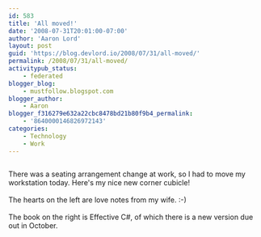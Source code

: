 ```yaml
---
id: 583
title: 'All moved!'
date: '2008-07-31T20:01:00-07:00'
author: 'Aaron Lord'
layout: post
guid: 'https://blog.devlord.io/2008/07/31/all-moved/'
permalink: /2008/07/31/all-moved/
activitypub_status:
    - federated
blogger_blog:
    - mustfollow.blogspot.com
blogger_author:
    - Aaron
blogger_f316279e632a22cbc8478bd21b80f9b4_permalink:
    - '8640000146826972143'
categories:
    - Technology
    - Work
---
```


<p class="mobile-photo"><a href="http://bp2.blogger.com/_OZWxOfjIgdA/SJIakHdymyI/AAAAAAAAAEQ/TgPW43BJgOM/s1600-h/photo-708142.jpg"><img src="http://bp2.blogger.com/_OZWxOfjIgdA/SJIakHdymyI/AAAAAAAAAEQ/TgPW43BJgOM/s320/photo-708142.jpg" alt="" border="0" /></a></p>There was a seating arrangement change at work, so I had to move my  workstation today. Here's my nice new corner cubicle!<br /><br />The hearts on the left are love notes from my wife. :-)<br /><br />The book on the right is <a>Effective C#</a>, of which there is a new version due out in October.<div class="blogger-post-footer"><img width='1' height='1' src='' alt='' /></div>